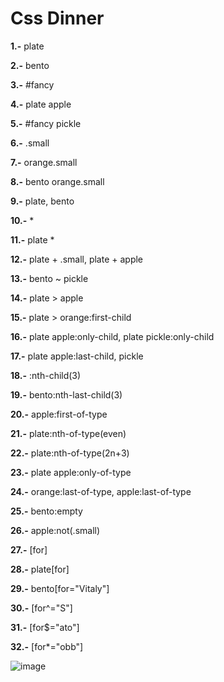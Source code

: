 # Css Dinner

**1.-** plate

**2.-** bento

**3.-** #fancy

**4.-** plate apple

**5.-** #fancy pickle

**6.-** .small

**7.-** orange.small

**8.-** bento orange.small

**9.-** plate, bento

**10.-** *

**11.-** plate *

**12.-** plate + .small, plate + apple

**13.-** bento ~ pickle

**14.-** plate > apple

**15.-** plate > orange:first-child

**16.-** plate apple:only-child, plate pickle:only-child

**17.-** plate apple:last-child, pickle

**18.-** :nth-child(3)

**19.-** bento:nth-last-child(3)

**20.-** apple:first-of-type

**21.-** plate:nth-of-type(even)

**22.-** plate:nth-of-type(2n+3)

**23.-** plate apple:only-of-type

**24.-** orange:last-of-type, apple:last-of-type

**25.-** bento:empty

**26.-** apple:not(.small)

**27.-** [for]

**28.-** plate[for]

**29.-** bento[for="Vitaly"]

**30.-** [for^="S"]

**31.-** [for$="ato"]

**32.-** [for*="obb"]

![image](https://user-images.githubusercontent.com/85516522/141017836-d6a4bd34-3e7e-48f8-95e4-322e237b50a6.png)


